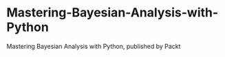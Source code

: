 # Mastering-Bayesian-Analysis-with-Python
Mastering Bayesian Analysis with Python, published by Packt
